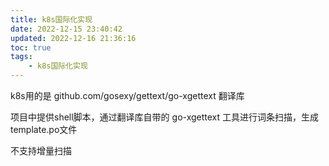 ```yaml
---
title: k8s国际化实现
date: 2022-12-15 23:40:42
updated: 2022-12-16 21:36:16
toc: true
tags: 
    - k8s国际化实现
---
```

k8s用的是 github.com/gosexy/gettext/go-xgettext 翻译库

项目中提供shell脚本，通过翻译库自带的 go-xgettext 工具进行词条扫描，生成template.po文件

不支持增量扫描